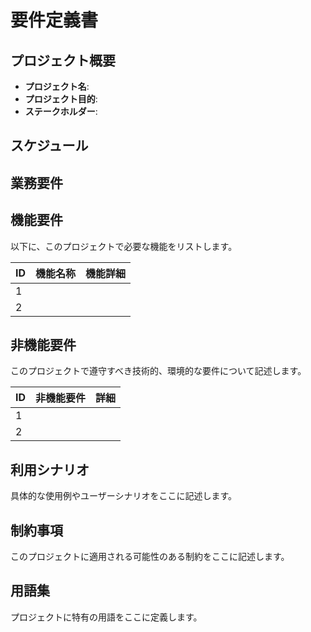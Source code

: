 # 要件定義書

## プロジェクト概要
* **プロジェクト名**:
* **プロジェクト目的**:
* **ステークホルダー**:

## スケジュール

## 業務要件

## 機能要件
以下に、このプロジェクトで必要な機能をリストします。

| ID | 機能名称 | 機能詳細 |
|----|------|------|
| 1  |      |      |
| 2  |      |      |

## 非機能要件
このプロジェクトで遵守すべき技術的、環境的な要件について記述します。

| ID | 非機能要件 | 詳細 |
|----|-------|----|
| 1  |       |    |
| 2  |       |    |

## 利用シナリオ
具体的な使用例やユーザーシナリオをここに記述します。

## 制約事項
このプロジェクトに適用される可能性のある制約をここに記述します。

## 用語集
プロジェクトに特有の用語をここに定義します。